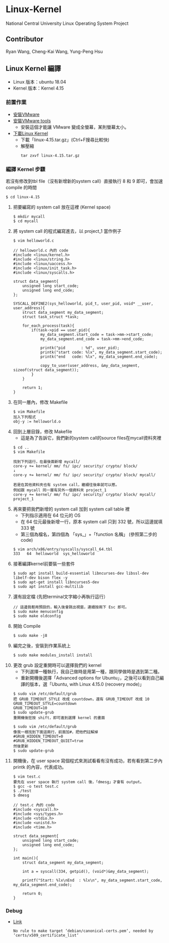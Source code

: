 # Linux-Kernel
National Central University Linux Operating System Project

## Contributor
Ryan Wang, Cheng-Kai Wang, Yung-Peng Hsu

## Linux Kernel 編譯
- Linux 版本：ubuntu 18.04
- Kernel 版本：Kernel 4.15

### 前置作業
* [安裝VMware](https://blog.xuite.net/yh96301/blog/341981056-VMware+Workstation+16+Player%E5%AE%89%E8%A3%9DUbuntu+20.04%3E)
* [安裝VMware tools](https://www.youtube.com/watch?v=fSOvnlEowLA)
    * 安裝這個才能讓 VMware 變成全螢幕，某則螢幕太小。
* [下載Linux Kernel](http://ftp.ntu.edu.tw/linux/kernel/v4.x/?fbclid=IwAR0fq2e0T60YB54O2xZGouyQ33z4o_kxkmElhdn-y9CqIZnq2bc2lwVIdwk)
    * 下載「linux-4.15.tar.gz」(Ctrl+F搜尋比較快)
    * 解壓縮
        ```
        tar zxvf linux-4.15.tar.gz
        ```

### 編譯 Kernel 步驟
若沒有修改到tbl file（沒有新增新的system call）直接執行 8 和 9 即可，會加速 compile 的時間
```
$ cd linux-4.15
```
1. 把要編寫的 system call 放在這裡 (Kernel space)
    ```
    $ mkdir mycall
    $ cd mycall
    ```
2. 將 system call 的程式編寫進去，以 project_1 當作例子
    ```
    $ vim helloworld.c
    ```
    ```c=
    // helloworld.c 內的 code
    #include <linux/kernel.h>
    #include <linux/string.h>
    #include <linux/uaccess.h>
    #include <linux/init_task.h>
    #include <linux/syscalls.h>

    struct data_segment{
        unsigned long start_code;
        unsigned long end_code;
    };

    SYSCALL_DEFINE2(sys_helloworld, pid_t, user_pid, void* __user, user_address){
        struct data_segment my_data_segment;
        struct task_struct *task;

        for_each_process(task){
            if(task->pid == user_pid){
                my_data_segment.start_code = task->mm->start_code;
                my_data_segment.end_code = task->mm->end_code;

                printk("pid       : %d", user_pid);
                printk("start code: %lx", my_data_segment.start_code);
                printk("end   code: %lx", my_data_segment.end_code);

                copy_to_user(user_address, &my_data_segment, sizeof(struct data_segment));
            }
        }

        return 1;
    }
    ```
3. 在同一層內，修改 Makefile
    ```
    $ vim Makefile
    加入下列程式
    obj-y := helloworld.o
    ```
4. 回到上層目錄，修改 Makefile
    * 這是為了告訴它，我們新的system call的source files在mycall資料夾裡
    ```
    $ cd ..
    $ vim Makefile

    找到下列這行，在最後面新增 mycall/
    core-y += kernel/ mm/ fs/ ipc/ security/ crypto/ block/
    ↓
    core-y += kernel/ mm/ fs/ ipc/ security/ crypto/ block/ mycall/
    
    若是在其他資料夾也有 system call，繼續往後串就可以惹。
    例如跟 mycall 同一層有另外一個資料夾 project_1
    core-y += kernel/ mm/ fs/ ipc/ security/ crypto/ block/ mycall/ project_1
    ```
5. 再來要把我們新增的 system call 加到 system call table 裡
    * 下列指示適用在 64 位元的 OS
    * 在 64 位元最後新增一行，原本 system call 只到 332 號，所以這邊就填 333 號
    * 第三個為檔名，第四個為 「sys_」+「function 名稱」 (參照第二步的 code)
    ```
    $ vim arch/x86/entry/syscalls/syscall_64.tbl
    333   64  helloworld  sys_helloworld
    ```
6. 接著編譯kernel前要裝一些套件
    ```
    $ sudo apt install build-essential libncurses-dev libssl-dev libelf-dev bison flex -y
    $ sudo apt-get install libncurses5-dev
    $ sudo apt install gcc-multilib
    ```
7. 還有設定檔 (先把terminal文字縮小再執行這行）
    ```
    // 這邊我都用預設的，輸入後會跳出視窗，連續按兩下 Esc 即可。
    $ sudo make menuconfig
    $ sudo make oldconfig
    ```
8. 開始 Compile
    ```
    $ sudo make -j8
    ```
9. 編完之後，安裝到作業系統上
    ```
    $ sudo make modules_install install
    ```
10. 更改 grub 設定重開時可以選擇我們的 kernel 
    * 下列選擇一種執行，我自己做時是用第一種，跟同學做時是遇到第二種。
    * 重新開機後選擇「Advanced options for Ubuntu」，之後可以看到自己編譯的版本，選「Ubuntu, with Linux 4.15.0 (recovery mode)」
    ```
    $ sudo vim /etc/default/grub
    把 GRUB_TIMEOUT_STYLE 改成 countdown，還有 GRUB_TIMEOUT 改成 10
    GRUB_TIMEOUT_STYLE=countdown
    GRUB_TIMEOUT=10
    $ sudo update-grub
    重開機後狂按 shift，即可進到選擇 kernel 的畫面
    ```
    ```
    $ sudo vim /etc/default/grub
    像我一樣找到下面這兩行，前面加#，把他們註解掉
    #GRUB_HIDDEN_TIMEOUT=0
    #GRUB_HIDDEN_TIMEOUT_QUIET=true
    然後更新
    $ sudo update-grub
    ```
11. 開機後，在 user space 寫個程式來測試看看有沒有成功，若有看到第二步內 printk 的內容，代表成功。
    ```
    $ vim test.c
    要先在 user space 執行 system call 後，「dmesg」才會有 output。 
    $ gcc -o test test.c
    $ ./test
    $ dmesg
    ```
    ```c=
    // test.c 內的 code
    #include <syscall.h>
    #include <sys/types.h>
    #include <stdio.h>
    #include <unistd.h>
    #include <time.h>

    struct data_segment{
        unsigned long start_code;
        unsigned long end_code;
    };

    int main(){
        struct data_segment my_data_segment;

        int a = syscall(334, getpid(), (void*)&my_data_segment);

        printf("Start: %lx\nEnd  : %lx\n", my_data_segment.start_code, my_data_segment.end_code);

        return 0;
    }
    ```
    
### Debug
* [Link](https://blog.csdn.net/qq_36393978/article/details/118157426?fbclid=IwAR1vWkuHQ9dXaUqxNOKxnZzsMGSHeEc0555KZ6Hbn0ScY2z0sVdhocgC68A)
    ```
    No rule to make target ‘debian/canonical-certs.pem‘, needed by 
    ‘certs/x509_certificate_list‘
    ```
